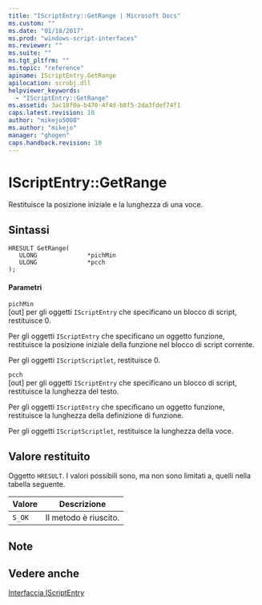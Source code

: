 ```yaml
---
title: "IScriptEntry::GetRange | Microsoft Docs"
ms.custom: ""
ms.date: "01/18/2017"
ms.prod: "windows-script-interfaces"
ms.reviewer: ""
ms.suite: ""
ms.tgt_pltfrm: ""
ms.topic: "reference"
apiname: IScriptEntry.GetRange
apilocation: scrobj.dll
helpviewer_keywords: 
  - "IScriptEntry::GetRange"
ms.assetid: 3ac18f0a-b470-4f4d-b8f5-2da3fdef74f1
caps.latest.revision: 10
author: "mikejo5000"
ms.author: "mikejo"
manager: "ghogen"
caps.handback.revision: 10
---
```

# IScriptEntry::GetRange
Restituisce la posizione iniziale e la lunghezza di una voce.  
  
## Sintassi  
  
```  
HRESULT GetRange(  
   ULONG              *pichMin  
   ULONG              *pcch  
);  
```  
  
#### Parametri  
 `pichMin`  
 \[out\] per gli oggetti `IScriptEntry` che specificano un blocco di script, restituisce 0.  
  
 Per gli oggetti `IScriptEntry` che specificano un oggetto funzione, restituisce la posizione iniziale della funzione nel blocco di script corrente.  
  
 Per gli oggetti `IScriptScriptlet`, restituisce 0.  
  
 `pcch`  
 \[out\] per gli oggetti `IScriptEntry` che specificano un blocco di script, restituisce la lunghezza del testo.  
  
 Per gli oggetti `IScriptEntry` che specificano un oggetto funzione, restituisce la lunghezza della definizione di funzione.  
  
 Per gli oggetti `IScriptScriptlet`, restituisce la lunghezza della voce.  
  
## Valore restituito  
 Oggetto `HRESULT`.  I valori possibili sono, ma non sono limitati a, quelli nella tabella seguente.  
  
|Valore|Descrizione|  
|------------|-----------------|  
|`S_OK`|Il metodo è riuscito.|  
  
## Note  
  
## Vedere anche  
 [Interfaccia IScriptEntry](../../winscript/reference/iscriptentry-interface.md)